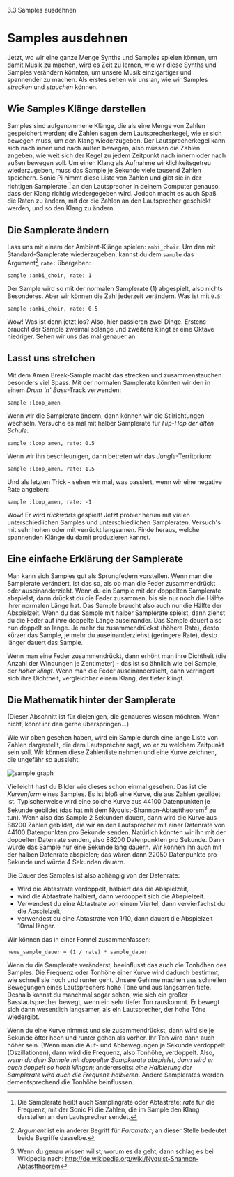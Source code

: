 3.3 Samples ausdehnen

# Samples ausdehnen

Jetzt, wo wir eine ganze Menge Synths und Samples spielen können, um damit Musik zu machen, wird es Zeit zu lernen, wie wir diese Synths und Samples verändern könnten, um unsere Musik einzigartiger und spannender zu machen. Als erstes sehen wir uns an, wie wir Samples *strecken* und *stauchen* können.

## Wie Samples Klänge darstellen

Samples sind aufgenommene Klänge, die als eine Menge von Zahlen gespeichert werden; die Zahlen sagen dem Lautsprecherkegel, wie er sich bewegen muss, um den Klang wiederzugeben. Der Lautsprecherkegel kann sich nach innen und nach außen bewegen, also müssen die Zahlen angeben, wie weit sich der Kegel zu jedem Zeitpunkt nach innern oder nach außen bewegen soll. Um einen Klang als Aufnahme wirklichkeitsgetreu wiederzugeben, muss das Sample je Sekunde viele tausend Zahlen speichern. Sonic Pi nimmt diese Liste von Zahlen und gibt sie in der richtigen Samplerate [^1] an den Lautsprecher in deinem Computer genauso, dass der Klang richtig wiedergegeben wird. Jedoch macht es auch Spaß die Raten zu ändern, mit der die Zahlen an den Lautsprecher geschickt werden, und so den Klang zu ändern.

## Die Samplerate ändern

Lass uns mit einem der Ambient-Klänge spielen: `ambi_choir`. Um den mit Standard-Samplerate wiederzugeben, kannst du dem `sample` das Argument[^2] `rate:` übergeben:

```
sample :ambi_choir, rate: 1
```

Der Sample wird so mit der normalen Samplerate (1) abgespielt, also nichts Besonderes. Aber wir können die Zahl jederzeit verändern. Was ist mit `0.5`:

```
sample :ambi_choir, rate: 0.5
```

Wow! Was ist denn jetzt los? Also, hier passieren zwei Dinge. Erstens braucht der Sample zweimal solange und zweitens klingt er eine Oktave niedriger. Sehen wir uns das mal genauer an.

## Lasst uns stretchen

Mit dem Amen Break-Sample macht das strecken und zusammenstauchen besonders viel Spass. Mit der normalen Samplerate könnten wir den in einem *Drum 'n' Bass*-Track verwenden:

```
sample :loop_amen
```

Wenn wir die Samplerate ändern, dann können wir die Stilrichtungen wechseln. Versuche es mal mit halber Samplerate für *Hip-Hop der alten Schule*:

```
sample :loop_amen, rate: 0.5
```

Wenn wir ihn beschleunigen, dann betreten wir das *Jungle*-Territorium:

```
sample :loop_amen, rate: 1.5
```

Und als letzten Trick - sehen wir mal, was passiert, wenn wir eine negative Rate angeben:

```
sample :loop_amen, rate: -1
```

Wow! Er wird *rückwärts* gespielt! Jetzt probier herum mit vielen unterschiedlichen Samples und unterschiedlichen Sampleraten. Versuch's mit sehr hohen oder mit verrückt langsamen. Finde heraus, welche spannenden Klänge du damit produzieren kannst.

## Eine einfache Erklärung der Samplerate

Man kann sich Samples gut als Sprungfedern vorstellen. Wenn man die Samplerate verändert, ist das so, als ob man die Feder zusammendrückt oder auseinanderzieht. Wenn du ein Sample mit der doppelten Samplerate abspielst, dann drückst du die Feder zusammen, bis sie nur noch die Hälfte ihrer normalen Länge hat. Das Sample braucht also auch nur die Hälfte der Abspielzeit. Wenn du das Sample mit halber Samplerate spielst, dann ziehst du die Feder auf ihre doppelte Länge auseinander. Das Sample dauert also nun doppelt so lange. Je mehr du zusammendrückst (höhere Rate), desto kürzer das Sample, je mehr du auseinanderziehst (geringere Rate), desto länger dauert das Sample.

Wenn man eine Feder zusammendrückt, dann erhöht man ihre Dichtheit (die Anzahl der Windungen je Zentimeter) - das ist so ähnlich wie bei Sample, der *höher klingt*. Wenn man die Feder auseinanderzieht, dann verringert sich ihre Dichtheit, vergleichbar einem Klang, der tiefer klingt.

## Die Mathematik hinter der Samplerate

(Dieser Abschnitt ist für diejenigen, die genaueres wissen möchten. Wenn nicht, könnt ihr den gerne überspringen...)

Wie wir oben gesehen haben, wird ein Sample durch eine lange Liste von Zahlen dargestellt, die dem Lautsprecher sagt, wo er zu welchem Zeitpunkt sein soll. Wir können diese Zahlenliste nehmen und eine Kurve zeichnen, die ungefähr so aussieht:

![sample graph](:/images/tutorial/sample.png)

Vielleicht hast du Bilder wie dieses schon einmal gesehen. Das ist die *Kurvenform* eines Samples. Es ist bloß eine Kurve, die aus Zahlen gebildet ist. Typischerweise wird eine solche Kurve aus 44100 Datenpunkten je Sekunde gebildet (das hat mit dem Nyquist-Shannon-Abtasttheorem[^3] zu tun). Wenn also das Sample 2 Sekunden dauert, dann wird die Kurve aus 88200 Zahlen gebildet, die wir an den Lautsprecher mit einer Datenrate von 44100 Datenpunkten pro Sekunde senden. Natürlich könnten wir ihn mit der doppelten Datenrate senden, also 88200 Datenpunkten pro Sekunde. Dann würde das Sample nur eine Sekunde lang dauern. Wir können ihn auch mit der halben Datenrate abspielen; das wären dann 22050 Datenpunkte pro Sekunde und würde 4 Sekunden dauern.

Die Dauer des Samples ist also abhängig von der Datenrate:

* Wird die Abtastrate verdoppelt, halbiert das die Abspielzeit,
* wird die Abtastrate halbiert, dann verdoppelt sich die Abspielzeit.
* Verwendest du eine Abtastrate von einem Viertel, dann vervierfachst du die Abspielzeit,
* verwendest du eine Abtastrate von 1/10, dann dauert die Abspielzeit 10mal länger.

Wir können das in einer Formel zusammenfassen:

```
neue_sample_dauer = (1 / rate) * sample_dauer
```

Wenn du die Samplerate veränderst, beeinflusst das auch die Tonhöhen des Samples. Die Frequenz oder Tonhöhe einer Kurve wird dadurch bestimmt, wie schnell sie hoch und runter geht. Unsere Gehirne machen aus schnellen Bewegungen eines Lautsprechers hohe Töne und aus langsamen tiefe. Deshalb kannst du manchmal sogar sehen, wie sich ein großer Basslautsprecher bewegt, wenn ein sehr tiefer Ton rauskommt. Er bewegt sich dann wesentlich langsamer, als ein Lautsprecher, der hohe Töne wiedergibt.

Wenn du eine Kurve nimmst und sie zusammendrückst, dann wird sie je Sekunde öfter hoch und runter gehen als vorher. Ihr Ton wird dann auch höher sein. (Wenn man die Auf- und Abbewegungen je Sekunde verdoppelt (Oszillationen), dann wird die Frequenz, also Tonhöhe, verdoppelt. Also, *wenn du dein Sample mit doppelter Sampkerate abspielst, dann wird er auch doppelt so hoch klingen*; andererseits: *eine Halbierung der Samplerate wird auch die Frequenz halbieren*. Andere Samplerates werden dementsprechend die Tonhöhe beinflussen.

[^1]: Die Samplerate heißt auch Samplingrate oder Abtastrate; *rate* für die Frequenz, mit der Sonic Pi die Zahlen, die im Sample den Klang darstellen an den Lautsprecher sendet.

[^2]: *Argument* ist ein anderer Begriff für *Parameter*; an dieser Stelle bedeutet beide Begriffe dasselbe.

[^3]: Wenn du genau wissen willst, worum es da geht, dann schlag es bei Wikipedia nach: http://de.wikipedia.org/wiki/Nyquist-Shannon-Abtasttheorem
